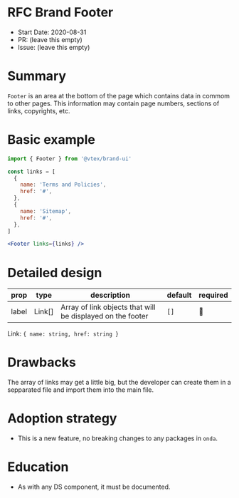 # RFC Brand Footer

- Start Date: 2020-08-31
- PR: (leave this empty)
- Issue: (leave this empty)

# Summary

`Footer` is an area at the bottom of the page which contains data in commom to other pages. This information may contain page numbers, sections of links, copyrights, etc.

# Basic example

```jsx
import { Footer } from '@vtex/brand-ui'

const links = [
  {
    name: 'Terms and Policies',
    href: '#',
  },
  {
    name: 'Sitemap',
    href: '#',
  },
]

<Footer links={links} />
```

# Detailed design

| prop     | type        | description             | default | required |
| -------- | ----------- | ----------------------- | -------- | ------ |
| label | Link[] | Array of link objects that will be displayed on the footer | `[]` | 🚫 |

Link: ```{ name: string, href: string }```

# Drawbacks

The array of links may get a little big, but the developer can create them in a sepparated file and import them into the main file.

# Adoption strategy 

- This is a new feature, no breaking changes to any packages in `onda`.

# Education 

- As with any DS component, it must be documented.

